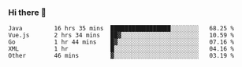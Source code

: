 ### Hi there 👋

<!--
**urzz/urzz** is a ✨ _special_ ✨ repository because its `README.md` (this file) appears on your GitHub profile.

Here are some ideas to get you started:

- 🔭 I’m currently working on ...
- 🌱 I’m currently learning ...
- 👯 I’m looking to collaborate on ...
- 🤔 I’m looking for help with ...
- 💬 Ask me about ...
- 📫 How to reach me: ...
- 😄 Pronouns: ...
- ⚡ Fun fact: ...
-->

<!--START_SECTION:waka-->

```text
Java         16 hrs 35 mins  █████████████████░░░░░░░░   68.25 %
Vue.js       2 hrs 34 mins   ██▓░░░░░░░░░░░░░░░░░░░░░░   10.59 %
Go           1 hr 44 mins    █▓░░░░░░░░░░░░░░░░░░░░░░░   07.16 %
XML          1 hr            █░░░░░░░░░░░░░░░░░░░░░░░░   04.16 %
Other        46 mins         ▓░░░░░░░░░░░░░░░░░░░░░░░░   03.19 %
```

<!--END_SECTION:waka-->
